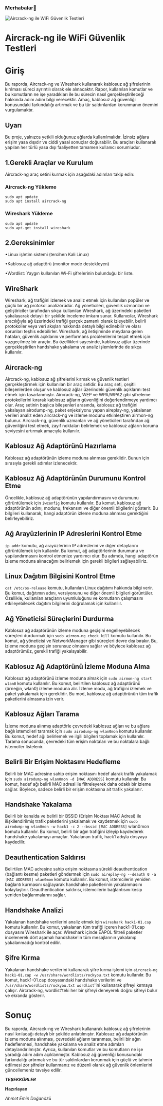 ### Merhabalar👋

![Aircrack-ng ile WiFi Güvenlik Testleri](https://encrypted-tbn0.gstatic.com/images?q=tbn:ANd9GcQq5XAXu-hWPig2Q60dL_JqHpyZkoUEckjFFw&s)



# Aircrack-ng ile WiFi Güvenlik Testleri

# **Giriş**

​Bu raporda, Aircrack-ng ve Wireshark kullanarak kablosuz ağ şifrelerinin kırılması süreci ayrıntılı olarak ele alınacaktır. Rapor, kullanılan komutlar ve bu komutların ne işe yaradıkları ile bu sürecin nasıl gerçekleştirileceği hakkında adım adım bilgi verecektir. Amaç, kablosuz ağ güvenliği konusundaki farkındalığı artırmak ve bu tür saldırılardan korunmanın önemini vurgulamaktır.

## **Uyarı**

Bu proje, yalnızca yetkili olduğunuz ağlarda kullanılmalıdır. İzinsiz ağlara erişim yasa dışıdır ve ciddi yasal sonuçlar doğurabilir. Bu araçları kullanarak yapılan her türlü yasa dışı faaliyetten tamamen kullanıcı sorumludur.

## **1.Gerekli Araçlar ve Kurulum**

Aircrack-ng araç setini kurmak için aşağıdaki adımları takip edin:

### **Aircrack-ng Yükleme**
```
sudo apt update
sudo apt install aircrack-ng
```

### **Wireshark Yükleme**

```
sudo apt update
sudo apt-get install wireshark
```

## **2.Gereksinimler**

•Linux işletim sistemi (tercihen Kali Linux)

•Kablosuz ağ adaptörü (monitor mode destekleyen)

•Wordlist: Yaygın kullanılan Wi-Fi şifrelerinin bulunduğu bir liste. 

## **WireShark**

Wireshark, ağ trafiğini izlemek ve analiz etmek için kullanılan popüler ve güçlü bir ağ protokol analizörüdür. Ağ yöneticileri, güvenlik uzmanları ve geliştiriciler tarafından sıkça kullanılan Wireshark, ağ üzerindeki paketleri yakalayarak detaylı bir şekilde inceleme imkanı sunar. Kullanıcılar, Wireshark aracılığıyla ağ üzerindeki trafiği gerçek zamanlı olarak izleyebilir, belirli protokoller veya veri akışları hakkında detaylı bilgi edinebilir ve olası sorunları teşhis edebilirler. Wireshark, ağ iletişiminde meydana gelen hataları, güvenlik açıklarını ve performans problemlerini tespit etmek için vazgeçilmez bir araçtır. Bu özellikleri sayesinde, kablosuz ağlar üzerinde gerçekleştirilen handshake yakalama ve analiz işlemlerinde de sıkça kullanılır.

## **Aircrack-ng**

Aircrack-ng, kablosuz ağ şifrelerini kırmak ve güvenlik testleri gerçekleştirmek için kullanılan bir araç setidir. Bu araç seti, çeşitli bileşenlerden oluşur ve kablosuz ağlar üzerindeki güvenlik açıklarını test etmek için tasarlanmıştır. Aircrack-ng, WEP ve WPA/WPA2 gibi şifreleme protokollerini kırarak kablosuz ağların güvenliğini değerlendirmeye yardımcı olur. Araç setinin başlıca bileşenleri arasında, kablosuz ağ trafiğini yakalayan airodump-ng, paket enjeksiyonu yapan aireplay-ng, yakalanan verileri analiz eden aircrack-ng ve izleme modunu etkinleştiren airmon-ng bulunur. Aircrack-ng, güvenlik uzmanları ve ağ yöneticileri tarafından ağ güvenliğini test etmek, zayıf noktaları belirlemek ve kablosuz ağların koruma seviyesini artırmak amacıyla kullanılır.​

## **Kablosuz Ağ Adaptörünü Hazırlama​**

Kablosuz ağ adaptörünün izleme moduna alınması gereklidir. Bunun için sırasıyla gerekli adımlar izlenecektir.​

## **Kablosuz Ağ Adaptörünün Durumunu Kontrol Etme​**

Öncelikle, kablosuz ağ adaptörünün yapılandırmasını ve durumunu görüntülemek için ```iwconfig``` komutu kullanılır. Bu komut, kablosuz ağ adaptörünün adını, modunu, frekansını ve diğer önemli bilgilerini gösterir. Bu bilgileri kullanarak, hangi adaptörün izleme moduna alınması gerektiğini belirleyebiliriz.​

## **Ağ Arayüzlerinin IP Adreslerini Kontrol Etme**

```ip addr``` komutu, ağ arayüzlerinin IP adreslerini ve diğer detaylarını görüntülemek için kullanılır. Bu komut, ağ adaptörlerinin durumunu ve yapılandırmasını kontrol etmenize yardımcı olur. Bu adımda, hangi adaptörün izleme moduna alınacağını belirlemek için gerekli bilgileri sağlayabiliriz.​

## **Linux Dağıtım Bilgisini Kontrol Etme​**

```cat /etc/os-release``` komutu, kullanılan Linux dağıtımı hakkında bilgi verir. Bu komut, dağıtımın adını, versiyonunu ve diğer önemli bilgileri görüntüler. Özellikle, kullanılan araçların uyumluluğunu ve komutların çalışmasını etkileyebilecek dağıtım bilgilerini doğrulamak için kullanılır.​

## **Ağ Yöneticisi Süreçlerini Durdurma​**

Kablosuz ağ adaptörünün izleme moduna geçişini engelleyebilecek süreçleri durdurmak için ```sudo airmon-ng check kill``` komutu kullanılır. Bu komut, ağ yöneticisi ve NetworkManager gibi süreçleri devre dışı bırakır. Bu, izleme moduna geçişin sorunsuz olmasını sağlar ve böylece kablosuz ağ adaptörümüz, gerekli trafiği yakalayabilir.​

## **Kablosuz Ağ Adaptörünü İzleme Moduna Alma​**

Kablosuz ağ adaptörünü izleme moduna almak için ```sudo airmon-ng start wlan0``` komutu kullanılır. Bu komut, belirtilen kablosuz ağ adaptörünü (örneğin, wlan0) izleme moduna alır. İzleme modu, ağ trafiğini izlemek ve paket yakalamak için gereklidir. Bu mod, kablosuz ağ adaptörünün tüm trafik paketlerini almasına izin verir.​

## **Kablosuz Ağları Tarama​**

İzleme moduna alınmış adaptörle çevredeki kablosuz ağları ve bu ağlara bağlı istemcileri taramak için ```sudo airodump-ng wlan0mon``` komutu kullanılır. Bu komut, hedef ağı belirlemek ve ilgili bilgileri toplamak için kullanılır. Tarama sonucunda, çevredeki tüm erişim noktaları ve bu noktalara bağlı istemciler listelenir.​

## **Belirli Bir Erişim Noktasını Hedefleme​**

Belirli bir MAC adresine sahip erişim noktasını hedef alarak trafik yakalamak için ```sudo airodump-ng wlan0mon -d [MAC ADDRESS]``` komutu kullanılır. Bu komut, hedef ağı belirli MAC adresi ile filtreleyerek daha odaklı bir izleme sağlar. Böylece, sadece belirli bir erişim noktasına ait trafik yakalanır.​

## **Handshake Yakalama**

Belirli bir kanalda ve belirli bir BSSID (Erişim Noktası MAC Adresi) ile ilişkilendirilmiş trafik paketlerini yakalamak ve kaydetmek için ```sudo airodump-ng wlan0mon -w hack1 -c 2 --bssid [MAC ADDRESS]``` wlan0mon komutu kullanılır. Bu komut, belirli bir ağın trafiğini izleyip kaydederek handshake yakalamayı amaçlar. Yakalanan trafik, hack1 adıyla dosyaya kaydedilir.​

## **Deauthentication Saldırısı**

Belirtilen MAC adresine sahip erişim noktasına sürekli deauthentication (bağlantı kesme) paketleri göndermek için ```sudo aireplay-ng --deauth 0 -a [MAC ADDRESS] wlan0mon``` komutu kullanılır. Bu komut, istemcilerin yeniden bağlantı kurmasını sağlayarak handshake paketlerinin yakalanmasını kolaylaştırır. Deauthentication saldırısı, istemcilerin bağlantısını kesip yeniden bağlanmalarını sağlar.​

## **Handshake Analizi**

Yakalanan handshake verilerini analiz etmek için ```wireshark hack1-01.cap``` komutu kullanılır. Bu komut, yakalanan tüm trafiği içeren hack1-01.cap dosyasını Wireshark ile açar. Wireshark içinde EAPOL filtreli paketler incelenerek dört aşamalı handshake'in tüm mesajlarının yakalanıp yakalanmadığı kontrol edilir.​

## **Şifre Kırma**

Yakalanan handshake verilerini kullanarak şifre kırma işlemi için ```aircrack-ng hack1-01.cap -w /usr/share/wordlists/rockyou.txt``` komutu kullanılır. Bu komut, hack1-01.cap dosyasındaki handshake verilerini ve ```/usr/share/wordlists/rockyou.txt wordlist```'ini kullanarak şifreyi kırmaya çalışır. Aircrack-ng, wordlist'teki her bir şifreyi deneyerek doğru şifreyi bulur ve ekranda gösterir.​

# **Sonuç**

Bu raporda, Aircrack-ng ve Wireshark kullanarak kablosuz ağ şifrelerinin nasıl kırılacağı detaylı bir şekilde anlatılmıştır. Kablosuz ağ adaptörünün izleme moduna alınması, çevredeki ağların taranması, belirli bir ağın hedeflenmesi, handshake yakalama ve analiz etme adımları detaylandırılmıştır. Ayrıca, kullanılan komutlar ve bu komutların ne işe yaradığı adım adım açıklanmıştır. Kablosuz ağ güvenliği konusundaki farkındalığı artırmak ve bu tür saldırılardan korunmak için güçlü ve tahmin edilmesi zor şifreler kullanmanız ve düzenli olarak ağ güvenlik önlemlerini güncellemeniz tavsiye edilir.​


***TEŞEKKÜRLER***

**Hazırlayan**

*Ahmet Emin Doğanözü*
​











